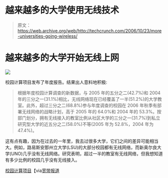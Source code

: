 # 越来越多的大学使用无线技术

> 原文：<https://web.archive.org/web/http://techcrunch.com/2006/10/23/more-universities-going-wireless/>

# 越来越多的大学开始无线上网

![](img/abffab652ea8962a5a28921068492924.png)

校园计算项目发布了年度报告。结果出人意料地积极:

> 根据年度校园计算调查的新数据，与 2005 年的五分之二(42.7%)和 2004 年的三分之一(31.1%)相比，无线网络现在已经覆盖了一半(51.2%)的大学教室。此外，超过三分之二(68.8%)参与年度调查的校园在 2006 年秋季有部署无线网络的战略计划，高于 2005 年的 64.0%和 2004 年的 53.3%。按部门划分，拥有无线接入的教室比例从社区大学的三分之一(31.7%)到私立研究型大学的近五分之二(58.0%)不等(2005 年为 52.8%，2004 年为 47.4%)。

这有点有趣，因为在过去的一年里，我去过很多大学，它们之间的差异可能相当大。例如，路易斯安那州立大学(LSU)的大部分校园都有无线网络，而新奥尔良大学(UNO)几乎没有无线网络。研究表明，超过一半的教室有无线网络，但我想知道有多少比例的校园几乎没有无线接入。

[校园计算项目](https://web.archive.org/web/20210228072059/http://www.campuscomputing.net/)【via[宽带报道](https://web.archive.org/web/20210228072059/http://www.dslreports.com/shownews/79022)